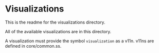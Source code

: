 Visualizations
==============

This is the readme for the visualizations directory.

All of the available visualizations are in this directory.

A visualization must provide the symbol `visualization` as a v11n.  v11ns are defined in core/common.ss.

